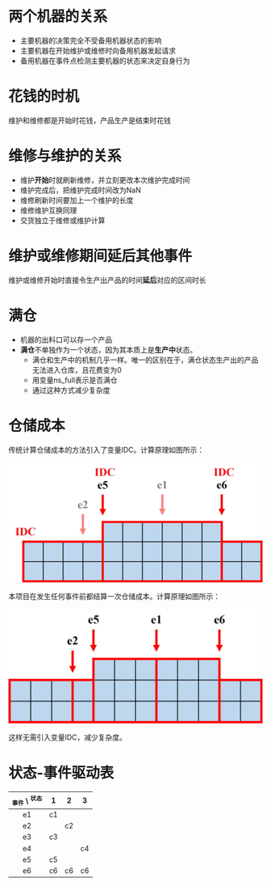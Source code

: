 # 两个机器的关系

- 主要机器的决策完全不受备用机器状态的影响
- 主要机器在开始维护或维修时向备用机器发起请求
- 备用机器在事件点检测主要机器的状态来决定自身行为

# 花钱的时机

维护和维修都是开始时花钱，产品生产是结束时花钱

# 维修与维护的关系

- 维护**开始**时就刷新维修，并立刻更改本次维护完成时间
- 维护完成后，把维护完成时间改为NaN
- 维修刷新时间要加上一个维护的长度
- 维修维护互换同理
- 交货独立于维修或维护计算

# 维护或维修期间延后其他事件

维护或维修开始时直接令生产出产品的时间**延后**对应的区间时长

# 满仓

- 机器的出料口可以存一个产品
- **满仓**不单独作为一个状态，因为其本质上是**生产中**状态。
  - 满仓和生产中的机制几乎一样。唯一的区别在于，满仓状态生产出的产品无法进入仓库，且花费变为0
  - 用变量ns_full表示是否满仓
  - 通过这种方式减少复杂度

# 仓储成本

传统计算仓储成本的方法引入了变量IDC。计算原理如图所示：

![](img/仓储成本-原始.jpg)

本项目在发生任何事件前都结算一次仓储成本。计算原理如图所示：

![](img/仓储成本-改进.jpg)

这样无需引入变量IDC，减少复杂度。

# 状态-事件驱动表

| <sub>事件</sub> \ <sup>状态</sup> |   1   |   2   |   3   |
| :-------------------------------: | :---: | :---: | :---: |
|                e1                 |  c1   |       |       |
|                e2                 |       |  c2   |       |
|                e3                 |  c3   |       |       |
|                e4                 |       |       |  c4   |
|                e5                 |  c5   |       |       |
|                e6                 |  c6   |  c6   |  c6   |
